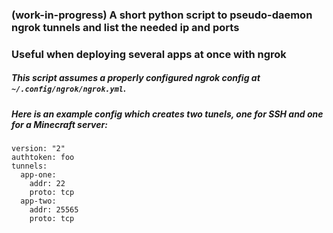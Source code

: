 ### (work-in-progress) A short python script to pseudo-daemon ngrok tunnels and list the needed ip and ports
### Useful when deploying several apps at once with ngrok 

##### This script assumes a properly configured ngrok config at `~/.config/ngrok/ngrok.yml`. 
##### Here is an example config which creates two tunels, one for SSH and one for a Minecraft server:
```
version: "2"
authtoken: foo
tunnels:
  app-one:
    addr: 22
    proto: tcp
  app-two:
    addr: 25565
    proto: tcp
```

